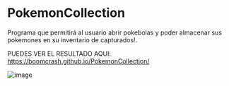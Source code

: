# PokemonCollection
Programa que permitirá al usuario abrir pokebolas y poder almacenar sus pokemones en su inventario de capturados!.

PUEDES VER EL RESULTADO AQUI: https://boomcrash.github.io/PokemonCollection/

![image](https://user-images.githubusercontent.com/64045193/182507346-bc56c18c-3152-49a3-b24a-6e4e33dbe7c7.png)
